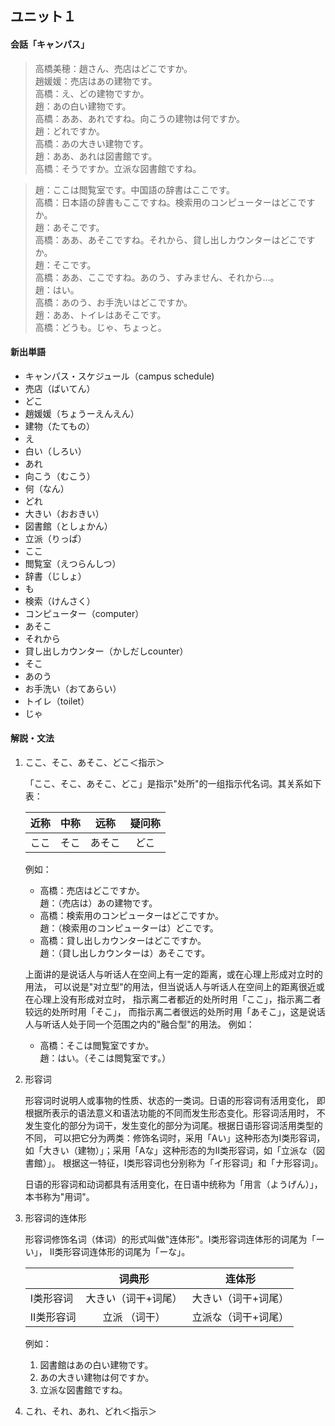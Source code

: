 ## ユニット１

#### 会話「キャンパス」

> 高橋美穂：趙さん、売店はどこですか。\
> 趙媛媛：売店はあの建物です。\
> 高橋：え、どの建物ですか。\
> 趙：あの白い建物です。\
> 高橋：ああ、あれですね。向こうの建物は何ですか。\
> 趙：どれですか。\
> 高橋：あの大きい建物です。\
> 趙：ああ、あれは図書館です。\
> 高橋：そうですか。立派な図書館ですね。

> 趙：ここは閲覧室です。中国語の辞書はここです。\
> 高橋：日本語の辞書もここですね。検索用のコンピューターはどこですか。\
> 趙：あそこです。\
> 高橋：ああ、あそこですね。それから、貸し出しカウンターはどこですか。\
> 趙：そこです。\
> 高橋：ああ、ここですね。あのう、すみません、それから…。\
> 趙：はい。\
> 高橋：あのう、お手洗いはどこですか。\
> 趙：ああ、トイレはあそこです。\
> 高橋：どうも。じゃ、ちょっと。

#### 新出単語

- キャンパス・スケジュール（campus schedule)
- 売店（ばいてん）
- どこ
- 趙媛媛（ちょうーえんえん）
- 建物（たてもの）
- え
- 白い（しろい）
- あれ
- 向こう（むこう）
- 何（なん）
- どれ
- 大きい（おおきい）
- 図書館（としょかん）
- 立派（りっぱ）
- ここ
- 閲覧室（えつらんしつ）
- 辞書（じしょ）
- も
- 検索（けんさく）
- コンピューター（computer）
- あそこ
- それから
- 貸し出しカウンター（かしだしcounter）
- そこ
- あのう
- お手洗い（おてあらい）
- トイレ（toilet）
- じゃ

#### 解説・文法

1. ここ、そこ、あそこ、どこ＜指示＞

   「ここ、そこ、あそこ、どこ」是指示"处所"的一组指示代名词。其关系如下表：

   | 近称  | 中称  | 远称  | 疑问称 |
   |:---:|:---:|:---:|:---:|
   | ここ  | そこ  | あそこ | どこ  |

   例如：

   - 高橋：売店はどこですか。\
      趙：（売店は）あの建物です。
   - 高橋：検索用のコンピューターはどこですか。\
      趙：（検索用のコンピューターは）どこです。
   - 高橋：貸し出しカウンターはどこですか。\
      趙：（貸し出しカウンターは）あそこです。

   上面讲的是说话人与听话人在空间上有一定的距离，或在心理上形成对立时的用法，
   可以说是"对立型"的用法，但当说话人与听话人在空间上的距离很近或在心理上没有形成对立时，
   指示离二者都近的处所时用「ここ」，指示离二者较远的处所时用「そこ」，
   而指示离二者很远的处所时用「あそこ」，这是说话人与听话人处于同一个范围之内的"融合型"的用法。
   例如：

   - 高橋：そこは閲覧室ですか。\
     趙：はい。（そこは閲覧室です。）

2. 形容词

   形容词时说明人或事物的性质、状态的一类词。日语的形容词有活用变化，
   即根据所表示的语法意义和语法功能的不同而发生形态变化。形容词活用时，
   不发生变化的部分为词干，发生变化的部分为词尾。根据日语形容词活用类型的不同，
   可以把它分为两类：修饰名词时，采用「Aい」这种形态为I类形容词，
   如「大きい（建物）」；采用「Aな」这种形态的为II类形容词，如「立派な（図書館）」。
   根据这一特征，I类形容词也分别称为「イ形容词」和「ナ形容词」。

   日语的形容词和动词都具有活用变化，在日语中统称为「用言（ようげん）」，本书称为"用词"。

3. 形容词的连体形

   形容词修饰名词（体词）的形式叫做"连体形"。I类形容词连体形的词尾为「ーい」，
   II类形容词连体形的词尾为「ーな」。

   |        |    词典形     |    连体形     |
   |:-------|:----------:|:----------:|
   | I类形容词  | 大きい（词干+词尾） | 大きい（词干+词尾） |
   | II类形容词 |  立派 （词干）   | 立派な（词干+词尾） |

   例如：

   1. 図書館はあの白い建物です。
   2. あの大きい建物は何ですか。
   3. 立派な図書館ですね。

4. これ、それ、あれ、どれ＜指示＞
